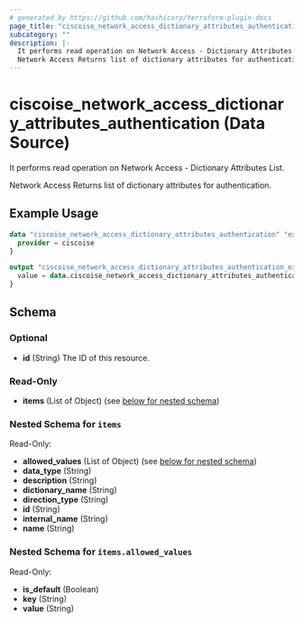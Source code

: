 ```yaml
---
# generated by https://github.com/hashicorp/terraform-plugin-docs
page_title: "ciscoise_network_access_dictionary_attributes_authentication Data Source - terraform-provider-ciscoise"
subcategory: ""
description: |-
  It performs read operation on Network Access - Dictionary Attributes List.
  Network Access Returns list of dictionary attributes for authentication.
---
```


# ciscoise_network_access_dictionary_attributes_authentication (Data Source)

It performs read operation on Network Access - Dictionary Attributes List.

Network Access Returns list of dictionary attributes for authentication.

## Example Usage

```terraform
data "ciscoise_network_access_dictionary_attributes_authentication" "example" {
  provider = ciscoise
}

output "ciscoise_network_access_dictionary_attributes_authentication_example" {
  value = data.ciscoise_network_access_dictionary_attributes_authentication.example.items
}
```

<!-- schema generated by tfplugindocs -->
## Schema

### Optional

- **id** (String) The ID of this resource.

### Read-Only

- **items** (List of Object) (see [below for nested schema](#nestedatt--items))

<a id="nestedatt--items"></a>
### Nested Schema for `items`

Read-Only:

- **allowed_values** (List of Object) (see [below for nested schema](#nestedobjatt--items--allowed_values))
- **data_type** (String)
- **description** (String)
- **dictionary_name** (String)
- **direction_type** (String)
- **id** (String)
- **internal_name** (String)
- **name** (String)

<a id="nestedobjatt--items--allowed_values"></a>
### Nested Schema for `items.allowed_values`

Read-Only:

- **is_default** (Boolean)
- **key** (String)
- **value** (String)


